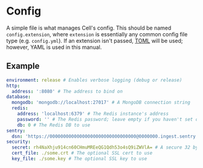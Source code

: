 # Config

A simple file is what manages Cell's config. This should be named `config.extension`, where `extension` is essentially any common config file type (e.g. `config.yml`). If an extension isn't passed, [TOML](https://github.com/toml-lang/toml) will be used; however, YAML is used in this manual.

## Example

```yaml
environment: release # Enables verbose logging (debug or release)
http:
  address: ':8080' # The address to bind on
database:
  mongodb: 'mongodb://localhost:27017' # A MongoDB connection string
  redis:
    address: 'localhost:6379' # The Redis instance's address
    password: '' # The Redis password; leave empty if you haven't set one
    db: 0 # The Redis DB to use
sentry:
  dsn: 'https://00000000000000000000000000000000@0000000.ingest.sentry.io/0000000' # The optional Sentry DSN to use
security:
  secret: rh4NaXhju914cn60CHmuMREeQG1Qdh53o4sQ9iZWVlA= # A secure 32 byte key; try `openssl rand -base64 32`
  cert_file: ./some.crt # The optional SSL cert to use
  key_file: ./some.key # The optional SSL key to use
```